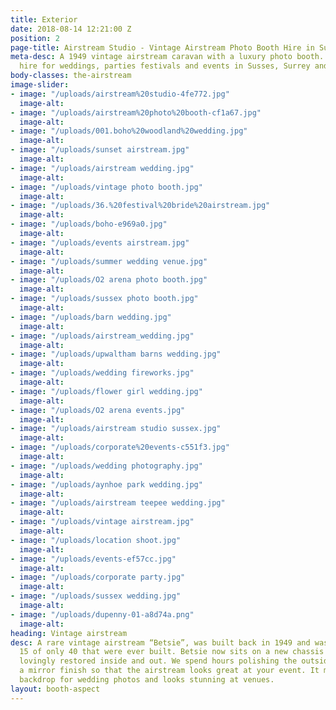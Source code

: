 ```yaml
---
title: Exterior
date: 2018-08-14 12:21:00 Z
position: 2
page-title: Airstream Studio - Vintage Airstream Photo Booth Hire in Sussex
meta-desc: A 1949 vintage airstream caravan with a luxury photo booth. Available to
  hire for weddings, parties festivals and events in Susses, Surrey and Kent.
body-classes: the-airstream
image-slider:
- image: "/uploads/airstream%20studio-4fe772.jpg"
  image-alt: 
- image: "/uploads/airstream%20photo%20booth-cf1a67.jpg"
  image-alt: 
- image: "/uploads/001.boho%20woodland%20wedding.jpg"
  image-alt: 
- image: "/uploads/sunset airstream.jpg"
  image-alt: 
- image: "/uploads/airstream wedding.jpg"
  image-alt: 
- image: "/uploads/vintage photo booth.jpg"
  image-alt: 
- image: "/uploads/36.%20festival%20bride%20airstream.jpg"
  image-alt: 
- image: "/uploads/boho-e969a0.jpg"
  image-alt: 
- image: "/uploads/events airstream.jpg"
  image-alt: 
- image: "/uploads/summer wedding venue.jpg"
  image-alt: 
- image: "/uploads/O2 arena photo booth.jpg"
  image-alt: 
- image: "/uploads/sussex photo booth.jpg"
  image-alt: 
- image: "/uploads/barn wedding.jpg"
  image-alt: 
- image: "/uploads/airstream_wedding.jpg"
  image-alt: 
- image: "/uploads/upwaltham barns wedding.jpg"
  image-alt: 
- image: "/uploads/wedding fireworks.jpg"
  image-alt: 
- image: "/uploads/flower girl wedding.jpg"
  image-alt: 
- image: "/uploads/O2 arena events.jpg"
  image-alt: 
- image: "/uploads/airstream studio sussex.jpg"
  image-alt: 
- image: "/uploads/corporate%20events-c551f3.jpg"
  image-alt: 
- image: "/uploads/wedding photography.jpg"
  image-alt: 
- image: "/uploads/aynhoe park wedding.jpg"
  image-alt: 
- image: "/uploads/airstream teepee wedding.jpg"
  image-alt: 
- image: "/uploads/vintage airstream.jpg"
  image-alt: 
- image: "/uploads/location shoot.jpg"
  image-alt: 
- image: "/uploads/events-ef57cc.jpg"
  image-alt: 
- image: "/uploads/corporate party.jpg"
  image-alt: 
- image: "/uploads/sussex wedding.jpg"
  image-alt: 
- image: "/uploads/dupenny-01-a8d74a.png"
  image-alt: 
heading: Vintage airstream
desc: A rare vintage airstream “Betsie”, was built back in 1949 and was model number
  15 of only 40 that were ever built. Betsie now sits on a new chassis and has been
  lovingly restored inside and out. We spend hours polishing the outside panels to
  a mirror finish so that the airstream looks great at your event. It makes a great
  backdrop for wedding photos and looks stunning at venues.
layout: booth-aspect
---
```



